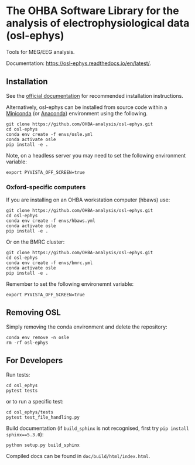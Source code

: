 # The OHBA Software Library for the analysis of electrophysiological data (osl-ephys)

Tools for MEG/EEG analysis.

Documentation: https://osl-ephys.readthedocs.io/en/latest/.

## Installation

See the [official documentation](https://osl-ephys.readthedocs.io/en/latest/install.html) for recommended installation instructions.

Alternatively, osl-ephys can be installed from source code within a [Miniconda](https://docs.conda.io/projects/miniconda/en/latest/miniconda-install.html) (or [Anaconda](https://docs.anaconda.com/free/anaconda/install/index.html)) environment using the following.

```
git clone https://github.com/OHBA-analysis/osl-ephys.git
cd osl-ephys
conda env create -f envs/osle.yml
conda activate osle
pip install -e .
```

Note, on a headless server you may need to set the following environment variable:
```
export PYVISTA_OFF_SCREEN=true
```

### Oxford-specific computers

If you are installing on an OHBA workstation computer (hbaws) use:
```
git clone https://github.com/OHBA-analysis/osl-ephys.git
cd osl-ephys
conda env create -f envs/hbaws.yml
conda activate osle
pip install -e .
```

Or on the BMRC cluster:
```
git clone https://github.com/OHBA-analysis/osl-ephys.git
cd osl-ephys
conda env create -f envs/bmrc.yml
conda activate osle
pip install -e .
```

Remember to set the following environemnt variable:
```
export PYVISTA_OFF_SCREEN=true
```

## Removing OSL

Simply removing the conda environment and delete the repository:
```
conda env remove -n osle
rm -rf osl-ephys
```

## For Developers

Run tests:
```
cd osl_ephys
pytest tests
```
or to run a specific test:
```
cd osl_ephys/tests
pytest test_file_handling.py
```

Build documentation (if `build_sphinx` is not recognised, first try `pip install sphinx==5.3.0`):
```
python setup.py build_sphinx
```
Compiled docs can be found in `doc/build/html/index.html`.
